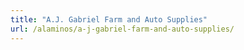 ```yaml
---
title: "A.J. Gabriel Farm and Auto Supplies"
url: /alaminos/a-j-gabriel-farm-and-auto-supplies/
---
```

